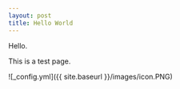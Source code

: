 ```yaml
---
layout: post
title: Hello World
---
```


Hello.

This is a test page.

![_config.yml]({{ site.baseurl }}/images/icon.PNG)
